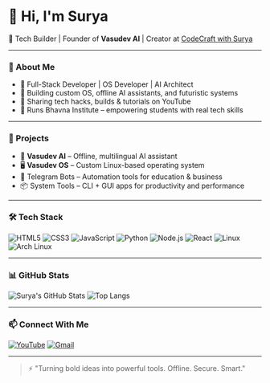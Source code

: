 # 👋 Hi, I'm Surya

🚀 Tech Builder | Founder of **Vasudev AI** | Creator at [CodeCraft with Surya](https://youtube.com/@CodeCraftwithSurya)

---

### 🧠 About Me
- 🔧 Full-Stack Developer | OS Developer | AI Architect  
- 🧱 Building custom OS, offline AI assistants, and futuristic systems  
- 🎥 Sharing tech hacks, builds & tutorials on YouTube  
- 🏫 Runs Bhavna Institute – empowering students with real tech skills  

---

### 💼 Projects
- 🧠 **Vasudev AI** – Offline, multilingual AI assistant  
- 🖥️ **Vasudev OS** – Custom Linux-based operating system  
- 🤖 Telegram Bots – Automation tools for education & business  
- 📦 System Tools – CLI + GUI apps for productivity and performance

---

### 🛠️ Tech Stack
![HTML5](https://img.shields.io/badge/HTML5-E34F26?logo=html5&logoColor=white)
![CSS3](https://img.shields.io/badge/CSS3-1572B6?logo=css3&logoColor=white)
![JavaScript](https://img.shields.io/badge/JavaScript-F7DF1E?logo=javascript&logoColor=black)
![Python](https://img.shields.io/badge/Python-3776AB?logo=python&logoColor=white)
![Node.js](https://img.shields.io/badge/Node.js-339933?logo=nodedotjs&logoColor=white)
![React](https://img.shields.io/badge/React-20232A?logo=react&logoColor=61DAFB)
![Linux](https://img.shields.io/badge/Linux-FCC624?logo=linux&logoColor=black)
![Arch Linux](https://img.shields.io/badge/Arch-1793D1?logo=arch-linux&logoColor=white)

---

### 📊 GitHub Stats

![Surya's GitHub Stats](https://github-readme-stats.vercel.app/api?username=sg-surya&show_icons=true&theme=radical)
![Top Langs](https://github-readme-stats.vercel.app/api/top-langs/?username=sg-surya&layout=compact&theme=radical)

---

### 📫 Connect With Me
[![YouTube](https://img.shields.io/badge/YouTube-CodeCraft--with--Surya-red?logo=youtube)](https://youtube.com/@CodeCraftwithSurya)
[![Gmail](https://img.shields.io/badge/Gmail-contact.sgsurya@gmail.com-D14836?logo=gmail&logoColor=white)](mailto:vasudevaiagency@gmail.com)

---

> ⚡ "Turning bold ideas into powerful tools. Offline. Secure. Smart."

